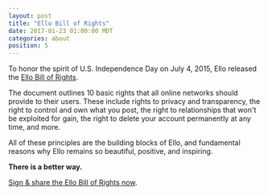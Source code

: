 ```yaml
---
layout: post
title: "Ello Bill of Rights"
date: 2017-01-23 01:00:00 MDT
categories: about
position: 5
---
```


To honor the spirit of U.S. Independence Day on July 4, 2015, Ello released the [Ello Bill of Rights](https://bill-of-rights.ello.co/).

The document outlines 10 basic rights that all online networks should provide to their users. These include rights to privacy and transparency, the right to control and own what you post, the right to relationships that won't be exploited for gain, the right to delete your account permanently at any time, and more.

All of these principles are the building blocks of Ello, and fundamental reasons why Ello remains so beautiful, positive, and inspiring.

**There is a better way.**

[Sign & share the Ello Bill of Rights now](https://bill-of-rights.ello.co/).
